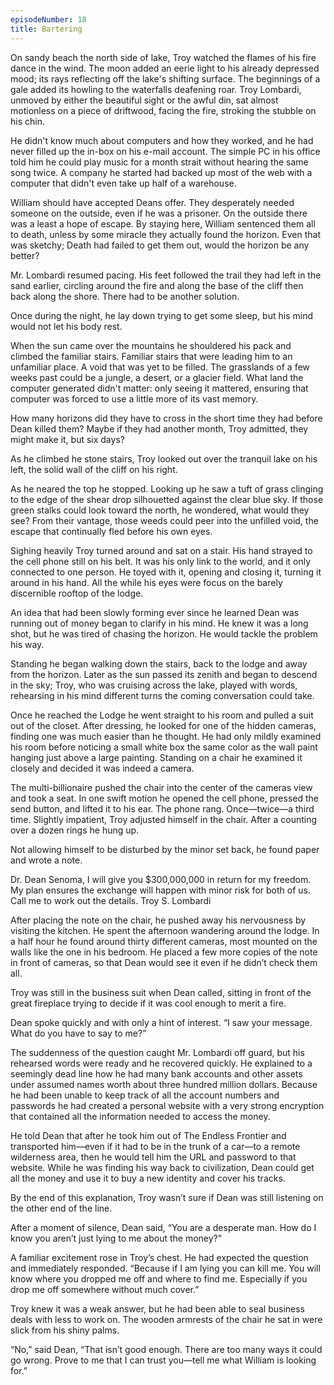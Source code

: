 ```yaml
---
episodeNumber: 18
title: Bartering
---
```


On sandy beach the north side of lake, Troy watched the flames of his fire dance in the wind.  The moon added an eerie light to his already depressed mood; its rays reflecting off the lake's shifting surface.   The beginnings of a gale added its howling to the waterfalls deafening roar. Troy Lombardi, unmoved by either the beautiful sight or the awful din, sat almost motionless on a piece of driftwood, facing the fire, stroking the stubble on his chin.

He didn't know much about computers and how they worked, and he had never filled up the in-box on his e-mail account.  The simple PC in his office told him he could play music for a month strait without hearing the same song twice.  A company he started had backed up most of the web with a computer that didn't even take up half of a warehouse.

William should have accepted Deans offer.  They desperately needed someone on the outside, even if he was a prisoner.  On the outside there was a least a hope of escape.  By staying here, William sentenced them all to death, unless by some miracle they actually found the horizon. Even that was sketchy; Death had failed to get them out, would the horizon be any better?

Mr. Lombardi resumed pacing.  His feet followed the trail they had left in the sand earlier, circling around the fire and along the base of the cliff then back along the shore.  There had to be another solution.

 Once during the night, he lay down trying to get some sleep, but his mind would not let his body rest.

When the sun came over the mountains he shouldered his pack and climbed the familiar stairs.  Familiar stairs that were leading him to an unfamiliar place.  A void that was yet to be filled.  The grasslands of a few weeks past could be a jungle, a desert, or a glacier field.  What land the computer generated didn't matter: only seeing it mattered, ensuring that computer was forced to use a little more of its vast memory. 

How many horizons did they have to cross in the short time they had before Dean killed them?
Maybe if they had another month, Troy admitted, they might make it, but six days?

As he climbed he stone stairs, Troy looked out over the tranquil lake on his left, the solid wall of the cliff on his right. 

As he neared the top he stopped.  Looking up he saw a tuft of grass clinging to the edge of the shear drop silhouetted against the clear blue sky.
  If those green stalks could look toward the north, he wondered, what would they see? From their vantage, those weeds could peer into the unfilled void,  the escape that continually fled before his own eyes.

Sighing heavily Troy turned around and sat on a stair.  His hand strayed to the cell phone still on his belt.  It was his only link to the world, and it only connected to one person.  He toyed with it, opening and closing it, turning it around in his hand.  All the while his eyes were focus on the barely discernible rooftop of the lodge. 

An idea that had been slowly forming ever since he learned Dean was running out of money began to clarify in his mind. He knew it was a long shot, but he was tired of chasing the horizon.  He would tackle the problem his way.

Standing he began walking down the stairs, back to the lodge and away from the horizon. Later as the sun passed its zenith and began to descend in the sky; Troy, who was cruising across the lake, played with words, rehearsing in his mind different turns the coming conversation could take.

Once he reached the Lodge he went straight to his room and pulled a suit out of the closet.  After dressing, he looked for one of the hidden cameras, finding one was much easier than he thought.  He had only mildly examined his room before noticing a small white box the same color as the wall paint hanging just above a large painting.  Standing on a chair he examined it closely and decided it was indeed a camera.

The multi-billionaire pushed the chair into the center of the cameras view and took a seat.  In one swift motion he opened the cell phone, pressed the send button, and lifted it to his ear.  The phone rang.  Once—twice—a third time. Slightly impatient, Troy adjusted himself in the chair.  After a counting over a dozen rings he hung up.

Not allowing himself to be disturbed by the minor set back, he found paper and wrote a note.

Dr. Dean Senoma,
I will give you $300,000,000 in return for my freedom. My plan ensures the exchange will happen with minor risk for both of us. Call me to work out the details.
Troy S. Lombardi


After placing the note on the chair, he pushed away his nervousness by visiting the kitchen.  He spent the afternoon wandering around the lodge.  In a half hour he found around thirty different cameras, most mounted on the walls like the one in his bedroom.  He placed a few more copies of the note in front of cameras, so that Dean would see it even if he didn’t check them all.

Troy was still in the business suit when Dean called, sitting in front of the great fireplace trying to decide if it was cool enough to merit a fire. 

Dean spoke quickly and with only a hint of interest. “I saw your message.  What do you have to say to me?”

The suddenness of the question caught Mr. Lombardi off guard, but his rehearsed words were ready and he recovered quickly.  He explained to a seemingly dead line how he had many bank accounts and other assets under assumed names worth about three hundred million dollars.  Because he had been unable to keep track of all the account numbers and passwords he had created a personal website with a very strong encryption that contained all the information needed to access the money.

He told Dean that after he took him out of The Endless Frontier and transported him—even if it had to be in the trunk of a car—to a remote wilderness area, then he would tell him the URL and password to that website.  While he was finding his way back to civilization, Dean could get all the money and use it to buy a new identity and cover his tracks.

By the end of this explanation, Troy wasn’t sure if Dean was still listening on the other end of the line.

After a moment of silence, Dean said, “You are a desperate man.  How do I know you aren’t just lying to me about the money?”

A familiar excitement rose in Troy’s chest.   He had expected the question and immediately responded.  “Because if I am lying you can kill me.  You will know where you dropped me off and where to find me.  Especially if you drop me off somewhere without much cover.”

Troy knew it was a weak answer, but he had been able to seal business deals with less to work on.  The wooden armrests of the chair he sat in were slick from his shiny palms.

“No,” said Dean, “That isn’t good enough.  There are too many ways it could go wrong.  Prove to me that I can trust you—tell me what William is looking for.”